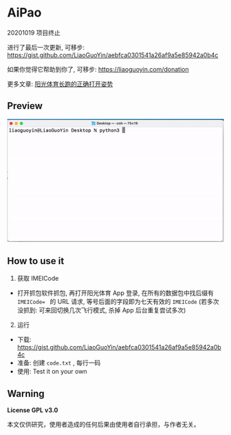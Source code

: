 # AiPao

20201019 项目终止

进行了最后一次更新, 可移步: https://gist.github.com/LiaoGuoYin/aebfca0301541a26af9a5e85942a0b4c

如果你觉得它帮助到你了, 可移步: https://liaoguoyin.com/donation

更多文章: [阳光体育长跑的正确打开姿势](https://liaoguoyin.com/2019/fake-aipao)



## Preview

![preview](final-update.gif)



## How to use it

1. 获取 IMEICode
- 打开抓包软件抓包, 再打开阳光体育 App 登录, 在所有的数据包中找后缀有 `IMEICode= ` 的 URL 请求, 等号后面的字段即为七天有效的 `IMEICode` (若多次没抓到: 可来回切换几次飞行模式, 杀掉 App 后台重复尝试多次)

2. 运行
  - 下载: https://gist.github.com/LiaoGuoYin/aebfca0301541a26af9a5e85942a0b4c
  - 准备: 创建 `code.txt` , 每行一码
  - 使用: Test it on your own



## Warning

**License GPL v3.0**

本文仅供研究，使用者造成的任何后果由使用者自行承担，与作者无关。

